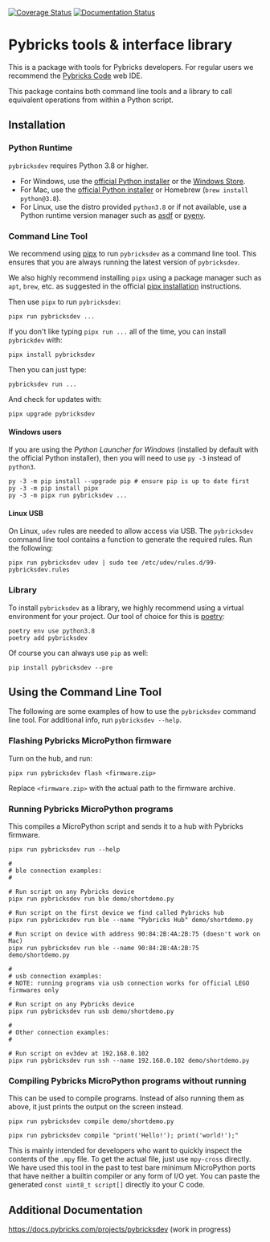 [![Coverage Status](https://coveralls.io/repos/github/pybricks/pybricksdev/badge.svg?branch=master)](https://coveralls.io/github/pybricks/pybricksdev?branch=master) [![Documentation Status](https://readthedocs.org/projects/pybricksdev/badge/?version=latest)](https://docs.pybricks.com/projects/pybricksdev/en/latest/?badge=latest)

# Pybricks tools & interface library

This is a package with tools for Pybricks developers. For regular users we
recommend the [Pybricks Code][code] web IDE.

This package contains both command line tools and a library to call equivalent
operations from within a Python script.

[code]: https://www.code.pybricks.com

## Installation

### Python Runtime

`pybricksdev` requires Python 3.8 or higher.

- For Windows, use the [official Python installer][py-dl] or the [Windows Store][py38-win].
- For Mac, use the [official Python installer][py-dl] or Homebrew (`brew install python@3.8`).
- For Linux, use the distro provided `python3.8` or if not available, use a Python
  runtime version manager such as [asdf][asdf] or [pyenv][pyenv].


[py-dl]: https://www.python.org/downloads/
[py38-win]: https://www.microsoft.com/en-us/p/python-38/9mssztt1n39l
[asdf]: https://asdf-vm.com
[pyenv]: https://github.com/pyenv/pyenv

### Command Line Tool

We recommend using [pipx] to run `pybricksdev` as a command line tool. This
ensures that you are always running the latest version of `pybricksdev`.

We also highly recommend installing `pipx` using a package manager such as `apt`,
`brew`, etc. as suggested in the official [pipx installation] instructions.

Then use `pipx` to run `pybricksdev`:

    pipx run pybricksdev ...

[pipx]: https://pipxproject.github.io/pipx/
[pipx installation]: https://pipxproject.github.io/pipx/installation/


If you don't like typing `pipx run ...` all of the time, you can install
`pybrickdev` with:

    pipx install pybricksdev

Then you can just type:

    pybricksdev run ...

And check for updates with:

    pipx upgrade pybricksdev

#### Windows users

If you are using the *Python Launcher for Windows* (installed by default with
the official Python installer), then you will need to use `py -3` instead
of `python3`.

    py -3 -m pip install --upgrade pip # ensure pip is up to date first
    py -3 -m pip install pipx
    py -3 -m pipx run pybricksdev ...

#### Linux USB

On Linux, `udev` rules are needed to allow access via USB. The `pybricksdev`
command line tool contains a function to generate the required rules. Run the
following:

    pipx run pybricksdev udev | sudo tee /etc/udev/rules.d/99-pybricksdev.rules

### Library

To install `pybricksdev` as a library, we highly recommend using a virtual
environment for your project. Our tool of choice for this is [poetry]:

    poetry env use python3.8
    poetry add pybricksdev

Of course you can always use `pip` as well:

    pip install pybricksdev --pre


[poetry]: https://python-poetry.org


## Using the Command Line Tool

The following are some examples of how to use the `pybricksdev` command line tool.
For additional info, run `pybricksdev --help`.

### Flashing Pybricks MicroPython firmware

Turn on the hub, and run:

    pipx run pybricksdev flash <firmware.zip>

Replace `<firmware.zip>` with the actual path to the firmware archive.

### Running Pybricks MicroPython programs

This compiles a MicroPython script and sends it to a hub with Pybricks
firmware.

    pipx run pybricksdev run --help

    #
    # ble connection examples:
    #
    
    # Run script on any Pybricks device
    pipx run pybricksdev run ble demo/shortdemo.py

    # Run script on the first device we find called Pybricks hub
    pipx run pybricksdev run ble --name "Pybricks Hub" demo/shortdemo.py

    # Run script on device with address 90:84:2B:4A:2B:75 (doesn't work on Mac)
    pipx run pybricksdev run ble --name 90:84:2B:4A:2B:75 demo/shortdemo.py
           
    #
    # usb connection examples:
    # NOTE: running programs via usb connection works for official LEGO firmwares only

    # Run script on any Pybricks device
    pipx run pybricksdev run usb demo/shortdemo.py

    #
    # Other connection examples:
    #

    # Run script on ev3dev at 192.168.0.102
    pipx run pybricksdev run ssh --name 192.168.0.102 demo/shortdemo.py


### Compiling Pybricks MicroPython programs without running

This can be used to compile programs. Instead of also running them as above,
it just prints the output on the screen instead.

    pipx run pybricksdev compile demo/shortdemo.py

    pipx run pybricksdev compile "print('Hello!'); print('world!');"


This is mainly intended for developers who want to quickly inspect the
contents of the `.mpy` file. To get the actual file, just use `mpy-cross`
directly. We have used this tool in the past to test bare minimum MicroPython
ports that have neither a builtin compiler or any form of I/O yet. You can
paste the generated `const uint8_t script[]` directly ito your C code.

## Additional Documentation

https://docs.pybricks.com/projects/pybricksdev (work in progress)
